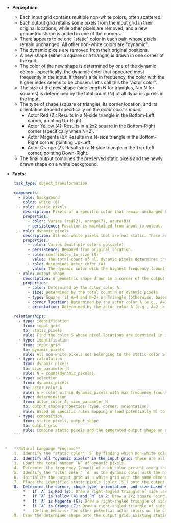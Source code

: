 *   **Perception:**
    *   Each input grid contains multiple non-white colors, often scattered.
    *   Each output grid retains some pixels from the input grid in their original locations, while other pixels are removed, and a new geometric shape is added in one of the corners.
    *   There appears to be one "static" color in each pair, whose pixels remain unchanged. All other non-white colors are "dynamic".
    *   The dynamic pixels are removed from their original positions.
    *   A new shape (either a square or a triangle) is drawn in one corner of the grid.
    *   The color of the new shape is determined by one of the dynamic colors – specifically, the dynamic color that appeared most frequently in the input. If there's a tie in frequency, the color with the higher index seems to be chosen. Let's call this the "actor color".
    *   The size of the new shape (side length N for triangles, N x N for squares) is determined by the total count (N) of all dynamic pixels in the input.
    *   The type of shape (square or triangle), its corner location, and its orientation depend specifically on the *actor color's index*.
        *   Actor Red (2): Results in a N-side triangle in the Bottom-Left corner, pointing Up-Right.
        *   Actor Yellow (4): Results in a 2x2 square in the Bottom-Right corner (specifically when N=2).
        *   Actor Magenta (6): Results in a N-side triangle in the Bottom-Right corner, pointing Up-Left.
        *   Actor Orange (7): Results in a N-side triangle in the Top-Left corner, pointing Down-Right.
    *   The final output combines the preserved static pixels and the newly drawn shape on a white background.

*   **Facts:**
    
```yaml
    task_type: object_transformation
    
    components:
      - role: background
        color: white (0)
      - role: static_pixels
        description: Pixels of a specific color that remain unchanged between input and output. Only one such color exists per example pair.
        properties:
          - color: Varies (red(2), orange(7), azure(8))
          - persistence: Position is maintained from input to output.
      - role: dynamic_pixels
        description: All non-white pixels that are not static. These are removed from their original locations.
        properties:
          - color: Varies (multiple colors possible)
          - persistence: Removed from original location.
          - role: contributes_to_size (N)
            value: The total count of all dynamic pixels determines the size parameter N for the output shape.
          - role: determines_actor_color (A)
            value: The dynamic color with the highest frequency (count) becomes the actor color A. Tie-breaking favors higher color index.
      - role: output_shape
        description: A geometric shape drawn in a corner of the output grid.
        properties:
          - color: Determined by the actor color A.
          - size: Determined by the total count N of dynamic pixels.
          - type: Square (if A=4 and N=2) or Triangle (otherwise, based on tested examples).
          - corner_location: Determined by the actor color A (e.g., A=2 -> BL, A=4 -> BR, A=6 -> BR, A=7 -> TL).
          - orientation: Determined by the actor color A (e.g., A=2 -> Up-Right, A=6 -> Up-Left, A=7 -> Down-Right).
    
    relationships:
      - type: identification
        from: input_grid
        to: static_pixels
        rule: Find the color S whose pixel locations are identical in input and output.
      - type: identification
        from: input_grid
        to: dynamic_pixels
        rule: All non-white pixels not belonging to the static color S.
      - type: calculation
        from: dynamic_pixels
        to: size_parameter_N
        rule: N = count(dynamic_pixels).
      - type: selection
        from: dynamic_pixels
        to: actor_color_A
        rule: A = color within dynamic_pixels with max frequency (count). Tie-break using highest color index.
      - type: determination
        from: actor_color_A, size_parameter_N
        to: output_shape properties (type, corner, orientation)
        rule: Based on specific rules mapping A (and potentially N) to shape characteristics (e.g., A=2 -> BL Triangle Up-Right size N; A=4 & N=2 -> BR Square size 2x2).
      - type: composition
        from: static_pixels, output_shape
        to: output_grid
        rule: Combine static pixels and the generated output shape on a white background of the original grid dimensions.
    ```


*   **Natural Language Program:**
    1.  Identify the "static color" `S` by finding which non-white color's pixels have the exact same coordinates in both the input and output grids. Store the locations of these static pixels.
    2.  Identify all "dynamic pixels" in the input grid: these are all non-white pixels that do not have the static color `S`.
    3.  Count the total number `N` of dynamic pixels.
    4.  Determine the frequency (count) of each color present among the dynamic pixels.
    5.  Identify the "actor color" `A` as the dynamic color with the highest frequency. If two or more dynamic colors share the highest frequency, choose the one with the largest color index as `A`.
    6.  Initialize the output grid as a white grid with the same dimensions as the input grid.
    7.  Place the identified static pixels (color `S`) onto the output grid at their original locations.
    8.  Determine the corner, shape type, orientation, and size based on the actor color `A` and the count `N`:
        *   If `A` is Red (2): Draw a right-angled triangle of side length `N` using color `A`, located in the Bottom-Left corner, with the hypotenuse facing Up-Right.
        *   If `A` is Yellow (4) and `N` is 2: Draw a 2x2 square using color `A`, located in the Bottom-Right corner.
        *   If `A` is Magenta (6): Draw a right-angled triangle of side length `N` using color `A`, located in the Bottom-Right corner, with the hypotenuse facing Up-Left.
        *   If `A` is Orange (7): Draw a right-angled triangle of side length `N` using color `A`, located in the Top-Left corner, with the hypotenuse facing Down-Right.
        *   (Define behavior for other potential actor colors or the case where A=Yellow(4) but N is not 2, if necessary based on test cases).
    9.  Draw the determined shape onto the output grid. Existing static pixels should not be overwritten (though based on examples, the shape area seems distinct from static pixel locations).